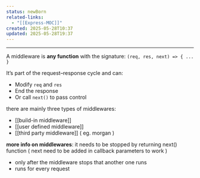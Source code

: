 ```yaml
---
status: newBorn
related-links:
  - "[[Express-MOC]]"
created: 2025-05-28T10:37
updated: 2025-05-28T19:37
---
```

---

A middleware is **any function** with the signature: `(req, res, next) => { ... }`

It’s part of the request–response cycle and can:
- Modify `req` and `res`
- End the response
- Or call `next()` to pass control



there are mainly three types of middlewares:
- [[build-in middleware]]
- [[user defined middleware]]
- [[third party middleware]] ( eg. morgan )

**more info on middlewares**: it needs to be stopped by returning next() function ( next need to be added in callback parameters to work )
- only after the middleware stops that another one runs
- runs for every request

